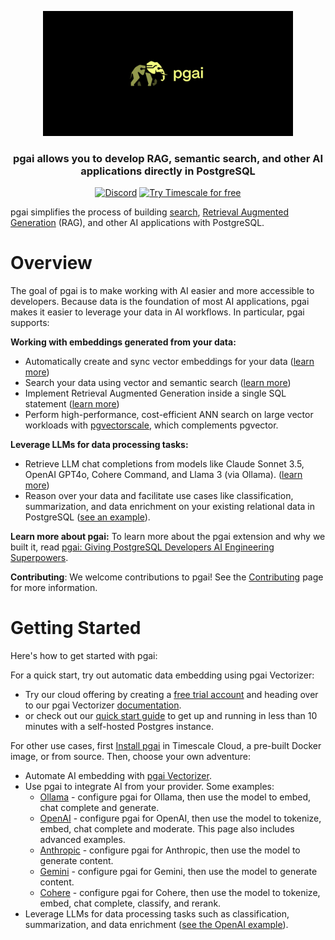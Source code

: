 <p align="center">
    <img height="200" src="https://github.com/timescale/pgai/blob/main/docs/images/pgai_logo.png?raw=true" alt="pgai"/>
</p>

<p></p>
<div align=center>

<h3>pgai allows you to develop RAG, semantic search, and other AI applications directly in PostgreSQL</h3>

[![Discord](https://img.shields.io/badge/Join_us_on_Discord-black?style=for-the-badge&logo=discord&logoColor=white)](https://discord.gg/KRdHVXAmkp)
[![Try Timescale for free](https://img.shields.io/badge/Try_Timescale_for_free-black?style=for-the-badge&logo=timescale&logoColor=white)](https://tsdb.co/gh-pgai-signup)

</div>

pgai simplifies the process of building [search](https://en.wikipedia.org/wiki/Similarity_search),
[Retrieval Augmented Generation](https://en.wikipedia.org/wiki/Prompt_engineering#Retrieval-augmented_generation) (RAG), and other AI applications with PostgreSQL.

# Overview
The goal of pgai is to make working with AI easier and more accessible to developers. Because data is
the foundation of most AI applications, pgai makes it easier to leverage your data in AI workflows. In particular, pgai supports:

**Working with embeddings generated from your data:**
* Automatically create and sync vector embeddings for your data ([learn more](https://github.com/timescale/pgai/blob/main/README.md#automatically-create-and-sync-llm-embeddings-for-your-data))
* Search your data using vector and semantic search ([learn more](https://github.com/timescale/pgai/blob/main/README.md#search-your-data-using-vector-and-semantic-search))
* Implement Retrieval Augmented Generation inside a single SQL statement ([learn more](https://github.com/timescale/pgai/blob/main/README.md#implement-retrieval-augmented-generation-inside-a-single-sql-statement))
* Perform high-performance, cost-efficient ANN search on large vector workloads with [pgvectorscale](https://github.com/timescale/pgvectorscale), which complements pgvector.

**Leverage LLMs for data processing tasks:**
* Retrieve LLM chat completions from models like Claude Sonnet 3.5, OpenAI GPT4o, Cohere Command, and Llama 3 (via Ollama). ([learn more](https://github.com/timescale/pgai/blob/main/README.md#usage-of-pgai))
* Reason over your data and facilitate use cases like classification, summarization, and data enrichment on your existing relational data in PostgreSQL ([see an example](https://github.com/timescale/pgai/blob/main/docs/openai.md)).

**Learn more about pgai:** To learn more about the pgai extension and why we built it, read
[pgai: Giving PostgreSQL Developers AI Engineering Superpowers](http://www.timescale.com/blog/pgai-giving-postgresql-developers-ai-engineering-superpowers).

**Contributing**: We welcome contributions to pgai! See the [Contributing](https://github.com/timescale/pgai/blob/main/CONTRIBUTING.md) page for more information.

# Getting Started

Here's how to get started with pgai:

For a quick start, try out automatic data embedding using pgai Vectorizer:

 - Try our cloud offering by creating a [free trial account](https://tsdb.co/gh-pgai-signup) and heading over to our pgai Vectorizer [documentation](https://github.com/timescale/pgai/blob/main/docs/vectorizer.md).
 - or check out our [quick start guide](https://github.com/timescale/pgai/blob/main/docs/vectorizer-quick-start.md) to get up and running in less than 10 minutes with a self-hosted Postgres instance.

For other use cases, first [Install pgai](https://github.com/timescale/pgai/blob/main/README.md#installation) in Timescale Cloud, a pre-built Docker image, or from source. Then, choose your own adventure:
  - Automate AI embedding with [pgai Vectorizer](https://github.com/timescale/pgai/blob/main/docs/vectorizer.md).
  -  Use pgai to integrate AI from your provider. Some examples:
     * [Ollama](https://github.com/timescale/pgai/blob/main/docs/ollama.md) - configure pgai for Ollama, then use the model to embed, chat complete and generate.
     * [OpenAI](https://github.com/timescale/pgai/blob/main/docs/openai.md) - configure pgai for OpenAI, then use the model to tokenize, embed, chat complete and moderate. This page also includes advanced examples.
     * [Anthropic](https://github.com/timescale/pgai/blob/main/docs/anthropic.md) - configure pgai for Anthropic, then use the model to generate content.
     * [Gemini](https://github.com/timescale/pgai/blob/main/docs/gemini.md) - configure pgai for Gemini, then use the model to generate content.
     * [Cohere](https://github.com/timescale/pgai/blob/main/docs/cohere.md) - configure pgai for Cohere, then use the model to tokenize, embed, chat complete, classify, and rerank.
  - Leverage LLMs for data processing tasks such as classification, summarization, and data enrichment ([see the OpenAI example](https://github.com/timescale/pgai/blob/main/docs/openai.md)).

